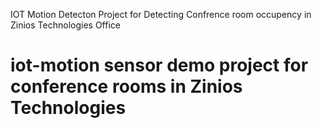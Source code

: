 IOT Motion Detecton Project for Detecting Confrence room occupency in Zinios Technologies Office
# iot-motion sensor demo project for conference rooms in Zinios Technologies
